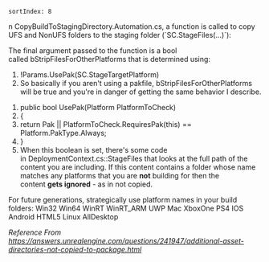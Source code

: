 ```
sortIndex: 8
```

n CopyBuildToStagingDirectory.Automation.cs, a function is called to copy UFS and NonUFS folders to the staging folder (\`SC.StageFiles(...)\`):

The final argument passed to the function is a bool called bStripFilesForOtherPlatforms that is determined using:

1.  !Params.UsePak(SC.StageTargetPlatform)
2.  So basically if you aren't using a pakfile, bStripFilesForOtherPlatforms will be true and you're in danger of getting the same behavior I describe.

1)  public bool UsePak(Platform PlatformToCheck)
2)  {
3)  return Pak || PlatformToCheck.RequiresPak(this) == Platform.PakType.Always;
4)  }
5)  When this boolean is set, there's some code in DeploymentContext.cs::StageFiles that looks at the full path of the content you are including. If this content contains a folder whose name matches any platforms that you are **not** building for then the content **gets ignored** - as in not copied.

For future generations, strategically use platform names in your build folders: Win32 Win64 WinRT WinRT_ARM UWP Mac XboxOne PS4 IOS Android HTML5 Linux AllDesktop

_Reference From https://answers.unrealengine.com/questions/241947/additional-asset-directories-not-copied-to-package.html_
